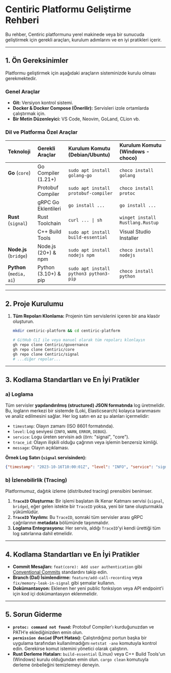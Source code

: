 # Centiric Platformu Geliştirme Rehberi

Bu rehber, Centiric platformunu yerel makinede veya bir sunucuda geliştirmek için gerekli araçları, kurulum adımlarını ve en iyi pratikleri içerir.

---

## 1. Ön Gereksinimler

Platformu geliştirmek için aşağıdaki araçların sisteminizde kurulu olması gerekmektedir.

### Genel Araçlar
- **Git:** Versiyon kontrol sistemi.
- **Docker & Docker Compose (Önerilir):** Servisleri izole ortamlarda çalıştırmak için.
- **Bir Metin Düzenleyici:** VS Code, Neovim, GoLand, CLion vb.

### Dil ve Platforma Özel Araçlar
| Teknoloji | Gerekli Araçlar | Kurulum Komutu (Debian/Ubuntu) | Kurulum Komutu (Windows - choco) |
|:---|:---|:---|:---|
| **Go** (`core`) | Go Compiler (1.21+) | `sudo apt install golang-go` | `choco install golang` |
| | Protobuf Compiler | `sudo apt install protobuf-compiler` | `choco install protoc` |
| | gRPC Go Eklentileri| `go install ...` | `go install ...` |
| **Rust** (`signal`)| Rust Toolchain | `curl ... \| sh` | `winget install Rustlang.Rustup` |
| | C++ Build Tools | `sudo apt install build-essential` | Visual Studio Installer |
| **Node.js** (`bridge`)| Node.js (20+) & npm| `sudo apt install nodejs npm` | `choco install nodejs` |
| **Python** (`media, ai`)| Python (3.10+) & pip| `sudo apt install python3 python3-pip` | `choco install python` |

---

## 2. Proje Kurulumu

1.  **Tüm Repoları Klonlama:**
    Projenin tüm servislerini içeren bir ana klasör oluşturun.
    ```bash
    mkdir centiric-platform && cd centiric-platform
    
    # GitHub CLI ile veya manuel olarak tüm repoları klonlayın
    gh repo clone Centiric/governance
    gh repo clone Centiric/core
    gh repo clone Centiric/signal
    # ...diğer repolar...
    ```

---

## 3. Kodlama Standartları ve En İyi Pratikler

### a) Loglama

Tüm servisler **yapılandırılmış (structured) JSON formatında** log üretmelidir. Bu, logların merkezi bir sistemde (Loki, Elasticsearch) kolayca taranmasını ve analiz edilmesini sağlar. Her log satırı en az şu alanları içermelidir:

- `timestamp`: Olayın zamanı (ISO 8601 formatında).
- `level`: Log seviyesi (`INFO`, `WARN`, `ERROR`, `DEBUG`).
- `service`: Logu üreten servisin adı (örn: "signal", "core").
- `trace_id`: Olayın ilişkili olduğu çağrının veya işlemin benzersiz kimliği.
- `message`: Olayın açıklaması.

**Örnek Log Satırı (`signal` servisinden):**
```json
{"timestamp": "2023-10-16T10:00:01Z", "level": "INFO", "service": "signal", "trace_id": "uuid-abc-123", "message": "100 Trying gönderildi", "remote_addr": "194.48.95.2:5060"}
```

### b) İzlenebilirlik (Tracing)

Platformumuz, dağıtık izleme (distributed tracing) prensibini benimser.
1.  **`TraceID` Oluşturma:** Bir işlemi başlatan ilk Kenar Katmanı servisi (`signal`, `bridge`), eğer gelen istekte bir `TraceID` yoksa, yeni bir tane oluşturmakla yükümlüdür.
2.  **`TraceID` Yayılımı:** Bu `TraceID`, sonraki tüm servisler arası gRPC çağrılarının **metadata** bölümünde taşınmalıdır.
3.  **Loglama Entegrasyonu:** Her servis, aldığı `TraceID`'yi kendi ürettiği tüm log satırlarına dahil etmelidir.

---

## 4. Kodlama Standartları ve En İyi Pratikler

-   **Commit Mesajları:** `feat(core): Add user authentication` gibi [Conventional Commits](https://www.conventionalcommits.org/) standardını takip edin.
-   **Branch (Dal) İsimlendirme:** `feature/add-call-recording` veya `fix/memory-leak-in-signal` gibi şemalar kullanın.
-   **Dokümantasyon:** Eklenen her yeni public fonksiyon veya API endpoint'i için kod içi dokümantasyon eklenmelidir.

---

## 5. Sorun Giderme

-   **`protoc: command not found`:** Protobuf Compiler'ı kurduğunuzdan ve PATH'e eklediğinizden emin olun.
-   **`permission denied` (Port Hatası):** Çalıştırdığınız portun başka bir uygulama tarafından kullanılmadığını `netstat -ano` komutuyla kontrol edin. Gerekirse komut istemini yönetici olarak çalıştırın.
-   **Rust Derleme Hataları:** `build-essential` (Linux) veya C++ Build Tools'un (Windows) kurulu olduğundan emin olun. `cargo clean` komutuyla derleme önbelleğini temizlemeyi deneyin.
